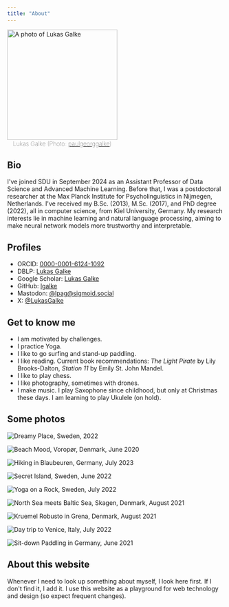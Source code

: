 ```yaml
---
title: "About"
---
```


 <figure style="display: inline-block; margin: 0; max-width: 256px">
<img src="assets/images/2024-08-LGalke-sw-sq-max-full-neutral.jpeg" alt="A photo of Lukas Galke" style="width: 256px; height: 256px; object-fit: cover;"/>
<figcaption style="text-align: center; font-weight: 100;">Lukas Galke (Photo: <a href="https://www.instagram.com/paulgeorggalke/">paulgeorggalke</a>)</figcaption>
</figure>


## Bio

I've joined SDU in September 2024 as an Assistant Professor of Data Science and Advanced Machine Learning. Before that, I was a postdoctoral researcher at the Max Planck Institute for Psycholinguistics in Nijmegen, Netherlands. I've received my B.Sc. (2013), M.Sc. (2017), and PhD degree (2022), all in computer science, from Kiel University, Germany. My research interests lie in machine learning and natural language processing, aiming to make neural network models more trustworthy and interpretable.

## Profiles

- ORCID: [0000-0001-6124-1092](https://orcid.org/0000-0001-6124-1092)
- DBLP: [Lukas Galke](https://dblp.org/pid/200/7830.html)
- Google Scholar: [Lukas Galke](https://scholar.google.de/citations?hl=en&pli=1&user=AHGGdYQAAAAJ)
- GitHub: [lgalke](https://github.com/lgalke)
- Mastodon: [@lpag@sigmoid.social](https://sigmoid.social/@lpag)
- X: [@LukasGalke](https://x.com/LukasGalke)

## Get to know me

- I am motivated by challenges.
- I practice Yoga.
- I like to go surfing and stand-up paddling.
- I like reading.  Current book recommendations: *The Light Pirate* by Lily Brooks-Dalton, *Station 11* by Emily St. John Mandel.
- I like to play chess. 
- I like photography, sometimes with drones.
- I make music. I play Saxophone since childhood, but only at Christmas these days. I am learning to play Ukulele (on hold).

## Some photos

![Dreamy Place, Sweden, 2022](assets/images/DC71A997-35F8-476D-BB97-D94680B51897.jpeg)

![Beach Mood, Voropør, Denmark, June 2020](assets/images/2020-07-Denmark-beach-mood-Voropor.jpeg)

![Hiking in Blaubeuren, Germany, July 2023](assets/images/2023-07-Germany_hiking-in-Blaubeuren.jpeg)

![Secret Island, Sweden, June 2022](assets/images/2022-06-Sweden_secret-island_Spatz-1_LG.jpg)

![Yoga on a Rock, Sweden, July 2022](assets/images/2022-07-Sweden_yoga-on-a-rock_Spatz-1_LG.jpg)

![North Sea meets Baltic Sea, Skagen, Denmark, August 2021](assets/images/2021-08-Denmark_North-Sea-meets-Baltic-Sea_LG.jpeg)

![Kruemel Robusto in Grena, Denmark, August 2021](assets/images/2021-08-Denmark-Grena_Kruemel-Robusto_LG.jpeg)

![Day trip to Venice, Italy, July 2022](assets/images/2022-07-Italy_day-trip-to-Venice_LG.jpeg)

![Sit-down Paddling in Germany, June 2021](assets/images/2021-06-Germany-SUP.jpeg)


## About this website 

Whenever I need to look up something about myself, I look here first.  If I don't find it, I add it. I use this website as a playground
for web technology and design (so expect frequent changes).

